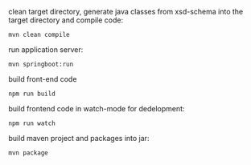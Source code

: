 clean target directory, generate java classes from xsd-schema into the target directory and compile code:
```
mvn clean compile
```
run application server:
```
mvn springboot:run 
```
build front-end code
```
npm run build
```
build frontend code in watch-mode for dedelopment:
```
npm run watch
```
build maven project and packages into jar:
```
mvn package
```